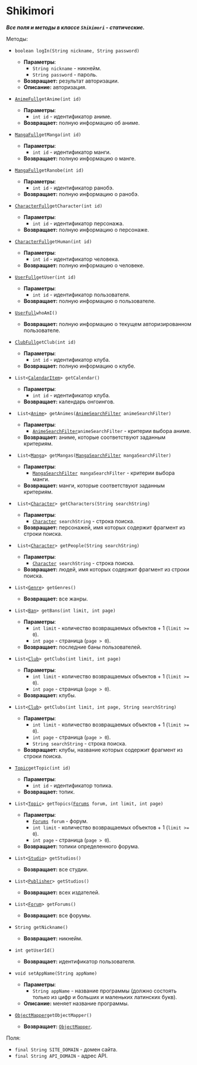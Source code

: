 # Shikimori

***Все поля и методы в классе `Shikimori` - статические.***

Методы:

* `boolean logIn(String nickname, String password)`
    * **Параметры**:
        * `String nickname` - никнейм.
        * `String password` - пароль.
    * **Возвращает:** результат авторизации.
    * **Описание:** авторизация.
    
* [`AnimeFull`](AnimeFull.md)`getAnime(int id)`
    * **Параметры**:
        * `int id` - идентификатор аниме.
    * **Возвращает:** полную информацию об аниме.
    
* [`MangaFull`](MangaFull.md)`getManga(int id)`
    * **Параметры**:
        * `int id` - идентификатор манги.
    * **Возвращает:** полную информацию о манге.
    
* [`MangaFull`](MangaFull.md)`getRanobe(int id)`
    * **Параметры**:
        * `int id` - идентификатор ранобэ.
    * **Возвращает:** полную информацию о ранобэ.

* [`CharacterFull`](../Items/CharacterFull.md)`getCharacter(int id)`
    * **Параметры**:
        * `int id` - идентификатор персонажа.
    * **Возвращает:** полную информацию о персонаже.

* [`CharacterFull`](../Items/CharacterFull.md)`getHuman(int id)`
    * **Параметры**:
        * `int id` - идентификатор человека.
    * **Возвращает:** полную информацию о человеке.

* [`UserFull`](../Items/UserFull.md)`getUser(int id)`
    * **Параметры**:
        * `int id` - идентификатор пользователя.
    * **Возвращает:** полную информацию о пользователе.

* [`UserFull`](../Items/UserFull.md)`whoAmI()`
    * **Возвращает:** полную информацию о текущем авторизированном пользователе.

* [`ClubFull`](ClubFull.md)`getClub(int id)`
    * **Параметры**:
        * `int id` - идентификатор клуба.
    * **Возвращает:** полную информацию о клубе.

* `List<`[`CalendarItem`](../Items/CalendarItem.md)`> getCalendar()`
    * **Параметры**:
        * `int id` - идентификатор клуба.
    * **Возвращает:** календарь онгоингов.

* ` List<`[`Anime`](Anime.md)`> getAnimes(`[`AnimeSearchFilter`](#)` animeSearchFilter)`
    * **Параметры**:
        * [`AnimeSearchFilter`](../Filters/SearchFilter/AnimeSearchFilter.md)`animeSearchFilter` - критерии выбора аниме.
    * **Возвращает:** аниме, которые соответствуют заданным критериям.

* ` List<`[`Manga`](Manga.md)`> getMangas(`[`MangaSearchFilter`](../Filters/SearchFilter/MangaSearchFilter.md)` mangaSearchFilter)`
    * **Параметры**:
        * [`MangaSearchFilter`](../Filters/SearchFilter/MangaSearchFilter.md)` mangaSearchFilter` - критерии выбора манги.
    * **Возвращает:** манги, которые соответствуют заданным критериям.

* ` List<`[`Character`](../Items/Character.md)`> getCharacters(String searchString)`
    * **Параметры**:
        * [`Character`](../Items/Character.md)` searchString` - строка поиска.
    * **Возвращает:** персонажей, имя которых содержит фрагмент из строки поиска.

* ` List<`[`Character`](../Items/Character.md)`> getPeople(String searchString)`
    * **Параметры**:
        * [`Character`](../Items/Character.md)` searchString` - строка поиска.
    * **Возвращает:** людей, имя которых содержит фрагмент из строки поиска.

* `List<`[`Genre`](../Items/Genre.md)`> getGenres()`
    * **Возвращает:** все жанры.

* `List<`[`Ban`](../Items/Ban.md)`> getBans(int limit, int page)`
    * **Параметры**:
        * `int limit` - количество возвращаемых объектов + 1 (`limit >= 0`).
        * `int page` - страница (`page > 0`).
    * **Возвращает:** последние баны пользователей.

* `List<`[`Club`](Club.md)`> getClubs(int limit, int page)`
    * **Параметры**:
        * `int limit` - количество возвращаемых объектов + 1 (`limit >= 0`).
        * `int page` - страница (`page > 0`).
    * **Возвращает:** клубы.

* `List<`[`Club`](Club.md)`> getClubs(int limit, int page, String searchString)`
    * **Параметры**:
        * `int limit` - количество возвращаемых объектов + 1 (`limit >= 0`).
        * `int page` - страница (`page > 0`).
        * `String searchString` - строка поиска.
    * **Возвращает:** клубы, название которых содержит фрагмент из строки поиска.

* [`Topic`](../Items/Topic.md)`getTopic(int id)`
    * **Параметры**:
        * `int id` - идентификатор топика.
    * **Возвращает:** топик.

* `List<`[`Topic`](../Items/Topic.md)`> getTopics(`[`Forums`](#)` forum, int limit, int page)`
    * **Параметры**:
        * [`Forums`](../Items/Forum.md)` forum` - форум.
        * `int limit` - количество возвращаемых объектов + 1 (`limit >= 0`).
        * `int page` - страница (`page > 0`).
    * **Возвращает:** топики определенного форума.

* `List<`[`Studio`](../Items/Studio.md)`> getStudios()`
    * **Возвращает:** все студии.

* `List<`[`Publisher`](../Items/Publisher.md)`> getStudios()`
    * **Возвращает:** всех издателей.

* `List<`[`Forum`](../Items/Forum.md)`> getForums()`
    * **Возвращает:** все форумы.

* `String getNickname()`
    * **Возвращает:** никнейм.

* `int getUserId()`
    * **Возвращает:** идентификатор пользователя.

* `void setAppName(String appName)`
    * **Параметры**:
        * `String appName` - название программы (должно состоять только из цифр и больших и маленьких латинских букв).
    * **Описание:** меняет название программы.

* [`ObjectMapper`](https://fasterxml.github.io/jackson-databind/javadoc/2.5/com/fasterxml/jackson/databind/ObjectMapper.html)`getObjectMapper()`
    * **Возвращает:**  [`ObjectMapper`](https://fasterxml.github.io/jackson-databind/javadoc/2.5/com/fasterxml/jackson/databind/ObjectMapper.html).

Поля:
* `final String SITE_DOMAIN` - домен сайта.
* `final String API_DOMAIN` - адрес API.